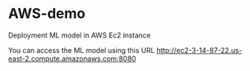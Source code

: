 # AWS-demo
Deployment ML model in AWS Ec2 instance

You can access the ML model using this URL
http://ec2-3-14-87-22.us-east-2.compute.amazonaws.com:8080
